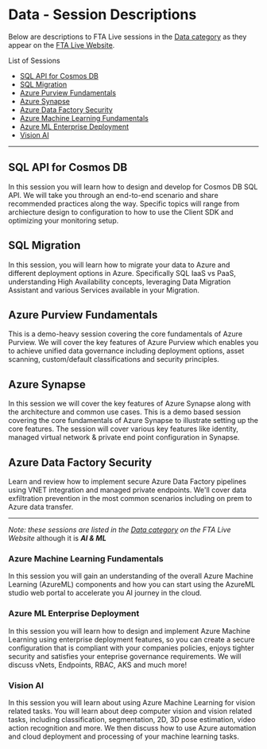 # Data - Session Descriptions

Below are descriptions to FTA Live sessions in the [Data category](https://fasttrack.azure.com/live/category/Data) as they appear on the [FTA Live Website](https://fasttrack.azure.com/live).


List of Sessions

- [SQL API for Cosmos DB](#sql-api-for-cosmos-db)
- [SQL Migration](#sql-migration)
- [Azure Purview Fundamentals](#azure-purview-fundamentals)
- [Azure Synapse](#azure-synapse)
- [Azure Data Factory Security](#azure-data-factory-security)
- [Azure Machine Learning Fundamentals](#azure-machine-learning-fundamentals)
- [Azure ML Enterprise Deployment](#azure-ml-enterprise-deployment)
- [Vision AI](#vision-ai)

---

## SQL API for Cosmos DB 
In this session you will learn how to design and develop for Cosmos DB SQL API. We will take you through an end-to-end scenario and share recommended practices along the way. Specific topics will range from archiecture design to configuration to how to use the Client SDK and optimizing your monitoring setup. 
  
## SQL Migration 
In this session, you will learn how to migrate your data to Azure and different deployment options in Azure. Specifically SQL IaaS vs PaaS, understanding High Availability concepts, leveraging Data Migration Assistant and various Services available in your Migration. 
  
## Azure Purview Fundamentals 
This is a demo-heavy session covering the core fundamentals of Azure Purview. We will cover the key features of Azure Purview which enables you to achieve unified data governance including deployment options, asset scanning, custom/default classifications and security principles. 
  
## Azure Synapse 
In this session we will cover the key features of Azure Synapse along with the architecture and common use cases. This is a demo based session covering the core fundamentals of Azure Synapse to illustrate setting up the core features. The session will cover various key features like identity, managed virtual network & private end point configuration in Synapse. 
  
## Azure Data Factory Security 
Learn and review how to implement secure Azure Data Factory pipelines using VNET integration and managed private endpoints. We'll cover data exfiltration prevention in the most common scenarios including on prem to Azure data transfer. 

---

_Note: these sessions are listed in the [Data category](https://fasttrack.azure.com/live/category/Data) on the FTA Live Website_ although it is ***AI & ML***
 
### Azure Machine Learning Fundamentals 
In this session you will gain an understanding of the overall Azure Machine Learning (AzureML) components and how you can start using the AzureML studio web portal to accelerate you AI journey in the cloud. 

### Azure ML Enterprise Deployment 
In this session you will learn how to design and implement Azure Machine Learning using enterprise deployment features, so you can create a secure configuration that is compliant with your companies policies, enjoys tighter security and satisfies your enteprise governance requirements. We will discuss vNets, Endpoints, RBAC, AKS and much more! 
 
### Vision AI 
In this session you will learn about using Azure Machine Learning for vision related tasks. You will learn about deep computer vision and vision related tasks, including classification, segmentation, 2D, 3D pose estimation, video action recognition and more. We then discuss how to use Azure automation and cloud deployment and processing of your machine learning tasks.  
  
 